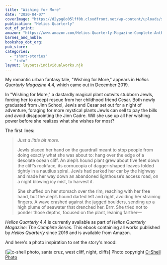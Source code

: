 ```yaml
---
title: "Wishing for More"
date: "2020-04-07"
coverImage: "https://d2ypg8o05lff0b.cloudfront.net/wp-content/uploads/sites/3/pages/Helios-739x1024.jpg"
publication: "Helios Quarterly"
out_of_print:
amazon: "https://www.amazon.com/Helios-Quarterly-Magazine-Complete-Anthologies-ebook/dp/B09CJB84ZC/"
barnes_and_noble:
bookshop_dot_org:
pub_store:
categories:
  - "short-stories"
  - "info"
layout: layouts/individualworks.njk
---
```


My romantic urban fantasy tale, "Wishing for More," appears in _Helios Quarterly Magazine_ 4.4, which came out in December 2019.

In "Wishing for More," a dastardly magical plant outwits stubborn Jewls, forcing her to accept rescue from her childhood friend Cesar. Both newly graduated from Jinn School, Jewls and Cesar set out for a night of adventure, foraging for more mystical plants Jewls can sell to pay the bills and avoid disappointing the Jinn Cadre. Will she use up all her wishing power before she realizes what she wishes for most?

The first lines:

> _Just a little bit more._
>
> Jewls placed her hand on the guardrail meant to stop people from doing exactly what she was about to: hang over the edge of a desolate ocean cliff. An alep’s hound plant grew about five feet down the cliff’s rockface, its cornucopia of dagger-shaped leaves folded tightly in a nautilus spiral. Jewls had parked her car by the highway and made her way down an abandoned lighthouse’s access road, on a night blowing icy mist, to harvest it.
>
> She shuffled on her stomach over the rim, reaching with her free hand, but the alep’s hound darted left and right, avoiding her straining fingers. A wave crashed against the jagged boulders, sending up a high plume of seawater that drenched her. Brrr. She tried not to ponder those depths, focused on the plant, leaning farther—

_Helios Quarterly_ 4.4 is currently available as part of _Helios Quarterly Magazine: The Complete Series_. This ebook containing all works published by _Helios Quarterly_ since 2016 and is available from Amazon.

And here's a photo inspiration to set the story's mood:
<div class="caption">

[![c-shell photo, santa cruz, west cliff, night, cliffs](https://d2ypg8o05lff0b.cloudfront.net/wp-content/uploads/sites/3/pages/wishing-for-more-photo-1024x683.jpg)] Photo copyright [C-Shell Photo](https://twitter.com/carlinschel)
</div>
